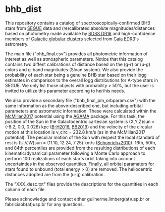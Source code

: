 # bhb_dist

This repository contains a catalog of spectroscopically-confirmed BHB stars from [SEGUE](https://www.sdss.org/dr12/algorithms/segue_target_selection/) data and (re)calibrated absolute magnitudes/distances based on photometry made available by [SDSS DR16](https://www.sdss.org/dr16/) and high-confidence members of [Galactic globular clusters](https://ui.adsabs.harvard.edu/abs/2021MNRAS.505.5978V/abstract) selected from [Gaia EDR3](https://www.cosmos.esa.int/web/gaia/early-data-release-3)'s astrometry.   

The main file ("bhb_final.csv") provides all photometric information of interest as well as atmospheric parameters. Notice that this catalog contains two diffent calibrations of distance based on the (g-r) or (u-g) colors and g-band magnitudes (Sloan system). We also provide the probability of each star being a genuine BHB star based on their logg estimates in comparison to the overall logg distributions for A-type stars in SEGUE. We only list those objects with probability > 50%, but the user is invited to utilize this parameter according to her/his needs. 

We also provide a secondary file ("bhb_final_pm_orbparam.csv") with the same information as the above-described one, but including orbital parameters and astrometric information. These were calculated within the [McMillan2017](https://ui.adsabs.harvard.edu/abs/2017MNRAS.465...76M/abstract) potential using the [AGAMA](https://ui.adsabs.harvard.edu/abs/2019MNRAS.482.1525V/abstract) package. For this task, the position of the Sun in the Galactocentric cartesian system is (X,Y,Z)sun = (-8.2, 0.0, 0.028) kpc ([B-H2016](https://ui.adsabs.harvard.edu/abs/2016ARA%26A..54..529B/abstract), [BB2019](https://ui.adsabs.harvard.edu/abs/2019MNRAS.482.1417B/abstract)) and the velocity of the circular motion at this location is v_circ = 232.8 km/s (as in the McMillan2017 potential). The peculiar motion of the Sun with respect the local standard of rest is (U,V,W)sun = (11.10, 12.24, 7.25) km/s ([Schonrich+2010](https://ui.adsabs.harvard.edu/abs/2010MNRAS.403.1829S/abstract)). 16th, 50th, and 84th percentiles are provided from the resulting distributions of each kinematic/dynamical parameter following a Monte Carlo approach to perform 100 realizations of each star's orbit taking into account uncertainties in the observed quantities. Finally, all orbital paramaters for stars found to unbound (total energy > 0) are removed. The heliocentric distances adopted are from the (u-g) calibration.

The "XXX_desc.txt" files provide the descriptions for the quantities in each column of each file.  

Please acknowledge and contact either guilherme.limberg(at)usp.br or fabriciaob(at)usp.br for any questions.
